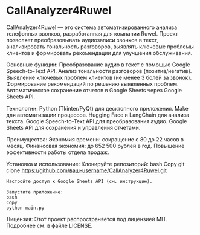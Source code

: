 # CallAnalyzer4Ruwel
CallAnalyzer4Ruwel — это система автоматизированного анализа телефонных звонков, разработанная для компании Ruwel. Проект позволяет преобразовывать аудиозаписи звонков в текст, анализировать тональность разговоров, выявлять ключевые проблемы клиентов и формировать рекомендации для улучшения обслуживания.

Основные функции:
    Преобразование аудио в текст с помощью Google Speech-to-Text API.
    Анализ тональности разговоров (позитив/негатив).
    Выявление ключевых проблем клиентов (не менее 3 болей за звонок).
    Формирование рекомендаций по решению выявленных проблем.
    Автоматическое сохранение отчетов в Google Sheets через Google Sheets API.

Технологии:
    Python (Tkinter/PyQt) для десктопного приложения.
    Make для автоматизации процессов.
    Hugging Face и LangChain для анализа текста.
    Google Speech-to-Text API для преобразования аудио.
    Google Sheets API для сохранения и управления отчетами.

Преимущества:
    Экономия времени: сокращение с 80 до 22 часов в месяц.
    Финансовая экономия: до 652 500 рублей в год.
    Повышение эффективности работы отдела продаж.

Установка и использование:
    Клонируйте репозиторий:
    bash
    Copy
    git clone https://github.com/ваш-username/CallAnalyzer4Ruwel.git

    Настройте доступ к Google Sheets API (см. инструкцию).

    Запустите приложение:
    bash
    Copy
    python main.py

Лицензия:
Этот проект распространяется под лицензией MIT. Подробнее см. в файле LICENSE.
